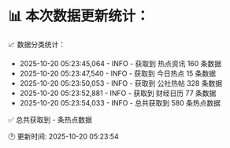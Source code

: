 📊 本次数据更新统计：
==========================

📈 数据分类统计：
- 2025-10-20 05:23:45,064 - INFO - 获取到 热点资讯 160 条数据
- 2025-10-20 05:23:47,540 - INFO - 获取到 今日热点 15 条数据
- 2025-10-20 05:23:50,053 - INFO - 获取到 公社热帖 328 条数据
- 2025-10-20 05:23:52,881 - INFO - 获取到 财经日历 77 条数据
- 2025-10-20 05:23:54,033 - INFO - 总共获取到 580 条热点数据

✅ 总共获取到 - 条热点数据

🕐 更新时间: 2025-10-20 05:23:54
